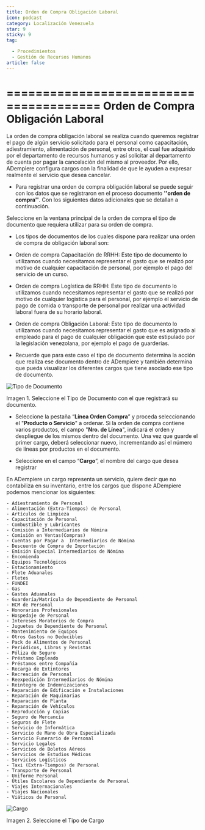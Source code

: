 ```yaml
---
title: Orden de Compra Obligación Laboral
icon: podcast
category: Localización Venezuela
star: 9
sticky: 9
tag:

  - Procedimientos
  - Gestión de Recursos Humanos
article: false
---
```


=======================================
**Orden de Compra Obligación Laboral**
=======================================

La orden de compra obligación laboral se realiza cuando queremos registrar el pago de algún servicio solicitado para el personal como capacitación, adiestramiento, alimentación de personal, entre otros, el cual  fue adquirido por el departamento de recursos humanos y así solicitar al departamento de cuenta por pagar la cancelación del mismo al proveedor. Por ello, ADempiere configura cargos con la finalidad de que le ayuden a expresar realmente el servicio que desea cancelar.

- Para registrar una orden de compra obligación laboral se puede seguir con los datos que se registraron en el proceso documento **''orden de compra''**. Con los siguientes datos adicionales que se detallan a continuación.

Seleccione en la ventana principal de la orden de compra el tipo de documento que requiera utilizar para su orden de compra.

- Los tipos de documentos de los cuales dispone para realizar una orden de compra de obligación laboral son:

- Orden de compra Capacitación de RRHH: Este tipo de documento lo utilizamos cuando necesitamos representar el gasto que se realizó por motivo de cualquier capacitación de personal, por ejemplo el pago del servicio de un curso.

- Orden de compra Logística de RRHH: Este tipo de documento lo utilizamos cuando necesitamos representar el gasto que se realizó por motivo de cualquier logistica para el personal, por ejemplo el servicio de pago de comida o transporte de personal por realizar una actividad laboral fuera de su horario laboral.

- Orden de compra Obligación Laboral: Este tipo de documento lo utilizamos cuando necesitamos representar el gasto que es asignado al empleado para el pago de cualquier obligación que este estipulado por la legislación venezolana, por ejemplo el pago de guarderias.

- Recuerde que para este caso el tipo de documento determina la acción que realiza ese documento dentro de ADempiere y también determina  que pueda visualizar los diferentes cargos que tiene asociado ese tipo de documento.

![Tipo de Documento](/assets/img/docs/lve/procedures/human-resources/purchase-order-labor-obligation/resources/obligacionlaboral.png)

Imagen 1. Seleccione el Tipo de Documento con el que registrará su documento.

- Seleccione la pestaña “**Línea Orden Compra**” y proceda seleccionando el "**Producto o Servicio**" a ordenar. Si la orden de compra contiene varios productos, el campo "**Nro. de Línea**", indicará el orden y despliegue de los mismos dentro del documento. Una vez que guarde el primer cargo, deberá seleccionar nuevo, incrementando así el número de líneas por productos en el documento.

- Seleccione en el campo “**Cargo**”, el nombre del cargo que desea registrar

En ADempiere un cargo representa un servicio, quiere decir que no contabiliza en su inventario, entre los cargos que dispone ADempiere podemos mencionar los siguientes:

    - Adiestramiento de Personal
    - Alimentación (Extra-Tiempos) de Personal
    - Artículos de Limpieza
    - Capacitación de Personal
    - Combustible y Lubricantes
    - Comisión a Intermediarios de Nómina
    - Comisión en Ventas(Compras)
    - Cuentas por Pagar a  Intermediarios de Nómina
    - Descuento de Compra de Importación
    - Emisión Especial Intermediarios de Nómina
    - Encomienda
    - Equipos Tecnológicos
    - Estacionamiento
    - Flete Aduanales
    - Fletes
    - FUNDEI
    - Gas
    - Gastos Aduanales
    - Guardería/Matrícula de Dependiente de Personal
    - HCM de Personal
    - Honorarios Profesionales
    - Hospedaje de Personal
    - Intereses Moratorios de Compra
    - Juguetes de Dependiente de Personal
    - Mantenimiento de Equipos
    - Otros Gastos no Deducibles
    - Pack de Alimentos de Personal
    - Periódicos, Libros y Revistas
    - Póliza de Seguro
    - Préstamo Empleado
    - Préstamos entre Compañía
    - Recarga de Extintores
    - Recreación de Personal
    - Reexpedición Intermediarios de Nómina
    - Reintegro de Indemnizaciones
    - Reparación de Edificación e Instalaciones
    - Reparación de Maquinarias
    - Reparación de Planta
    - Reparación de Vehículos
    - Reproducción y Copias
    - Seguro de Mercancía
    - Seguros de Flete
    - Servicio de Informática
    - Servicio de Mano de Obra Especializada
    - Servicio Funerario de Personal
    - Servicio Legales
    - Servicios de Boletos Aéreos
    - Servicios de Estudios Médicos
    - Servicios Logísticos
    - Taxi (Extra-Tiempos) de Personal
    - Transporte de Personal
    - Uniforme Personal
    - Útiles Escolares de Dependiente de Personal
    - Viajes Internacionales
    - Viajes Nacionales
    - Viáticos de Personal

![Cargo](/assets/img/docs/lve/procedures/human-resources/purchase-order-labor-obligation/resources/cargo.png)

Imagen 2. Seleccione el Tipo de Cargo
